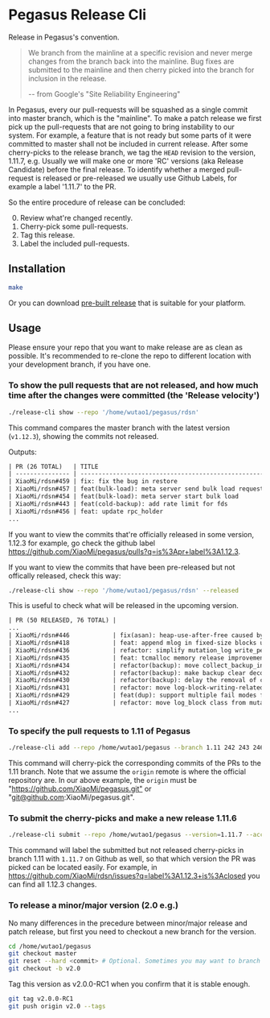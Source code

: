 # Pegasus Release Cli

Release in Pegasus's convention.

> We branch from the mainline at a specific revision and never merge changes
> from the branch back into the mainline. Bug fixes are submitted to the mainline
> and then cherry picked into the branch for inclusion in the release.
>
> -- from Google's "Site Reliability Engineering"

In Pegasus, every our pull-requests will be squashed as a single commit
into master branch, which is the "mainline". To make a patch release we first pick up
the pull-requests that are not going to bring instability to our system.
For example, a feature that is not ready but some parts of it were committed to master
shall not be included in current release. After some cherry-picks to the release branch,
we tag the `HEAD` revision to the version, 1.11.7, e.g. Usually we will make one or more
'RC' versions (aka Release Candidate) before the final release. To identify whether a merged
pull-request is released or pre-released we usually use Github Labels, for example a
label '1.11.7' to the PR.

So the entire procedure of release can be concluded:

0. Review what're changed recently.
1. Cherry-pick some pull-requests.
2. Tag this release.
3. Label the included pull-requests.

## Installation

```sh
make
```

Or you can download [pre-built release](https://github.com/pegasus-kv/release-cli/releases) that is suitable for your platform.

## Usage

Please ensure your repo that you want to make release are as clean as possible.
It's recommended to re-clone the repo to different location with your development branch, if you have one.

### To show the pull requests that are not released, and how much time after the changes were committed (the 'Release velocity')

```sh
./release-cli show --repo '/home/wutao1/pegasus/rdsn'
```

This command compares the master branch with the latest version (`v1.12.3`), showing the commits not released.

Outputs:

```txt
| PR (26 TOTAL)   | TITLE                                               | DAYS AFTER COMMIT |
| --------------- | --------------------------------------------------- | ----------------- |
| XiaoMi/rdsn#459 | fix: fix the bug in restore                         | 0.01              |
| XiaoMi/rdsn#457 | feat(bulk-load): meta server send bulk load request | 0.17              |
| XiaoMi/rdsn#454 | feat(bulk-load): meta server start bulk load        | 4.20              |
| XiaoMi/rdsn#443 | feat(cold-backup): add rate limit for fds           | 4.89              |
| XiaoMi/rdsn#456 | feat: update rpc_holder                             | 4.95              |
...
```

If you want to view the commits that're officially released in some version, 1.12.3 for example,
go check the github label <https://github.com/XiaoMi/pegasus/pulls?q=is%3Apr+label%3A1.12.3>.

If you want to view the commits that have been pre-released but not offically released,
check this way:

```sh
./release-cli show --repo '/home/wutao1/pegasus/rdsn' --released
```

This is useful to check what will be released in the upcoming version.

```txt
| PR (50 RELEASED, 76 TOTAL) |                                            TITLE                                            | DAYS AFTER COMMIT |             |
...
| XiaoMi/rdsn#446            | fix(asan): heap-use-after-free caused by using string_view in fail_point                    |             19.69 |
| XiaoMi/rdsn#418            | feat: append mlog in fixed-size blocks using log_appender                                   |             27.04 |
| XiaoMi/rdsn#436            | refactor: simplify mutation_log write_pending_mutations                                     |             30.18 |
| XiaoMi/rdsn#435            | feat: tcmalloc memory release improvements                                                  |             33.10 | v1.12.3-RC3 |
| XiaoMi/rdsn#434            | refactor(backup): move collect_backup_info to replica_backup_manager                        |             35.11 |
| XiaoMi/rdsn#432            | refactor(backup): make backup clear decoupled from on_cold_backup                           |             36.20 |
| XiaoMi/rdsn#430            | refactor(backup): delay the removal of checkpoint files produced by cold backup             |             43.14 | v1.12.3-RC2 |
| XiaoMi/rdsn#431            | refactor: move log-block-writing-related codes from mutation_log to log_block               |             46.98 | v1.12.3-RC1 |
| XiaoMi/rdsn#429            | feat(dup): support multiple fail modes for duplication                                      |             47.08 | v1.12.3-RC1 |
| XiaoMi/rdsn#427            | refactor: move log_block class from mutation_log.h to separated file                        |             49.02 | v1.12.3-RC1 |
...
```

### To specify the pull requests to 1.11 of Pegasus

```sh
./release-cli add --repo /home/wutao1/pegasus --branch 1.11 242 243 246
```

This command will cherry-pick the corresponding commits of the PRs to the 1.11 branch.
Note that we assume the `origin` remote is where the official repository are.
In our above example, the `origin` must be "<https://github.com/XiaoMi/pegasus.git"> or
"git@github.com:XiaoMi/pegasus.git".

### To submit the cherry-picks and make a new release 1.11.6

```sh
./release-cli submit --repo /home/wutao1/pegasus --version=1.11.7 --access <ACCESS_TOKEN>
```

This command will label the submitted but not released cherry-picks in branch 1.11
with `1.11.7` on Github as well, so that which version the PR was picked can be
located easily. For example, in <https://github.com/XiaoMi/rdsn/issues?q=label%3A1.12.3+is%3Aclosed>
you can find all 1.12.3 changes.

### To release a minor/major version (2.0 e.g.)

No many differences in the precedure between minor/major release and patch release, but first you need
to checkout a new branch for the version.

```sh
cd /home/wutao1/pegasus
git checkout master
git reset --hard <commit> # Optional. Sometimes you may want to branch from a specific commit instead of <HEAD>.
git checkout -b v2.0
```

Tag this version as v2.0.0-RC1 when you confirm that it is stable enough.

```sh
git tag v2.0.0-RC1
git push origin v2.0 --tags
```
